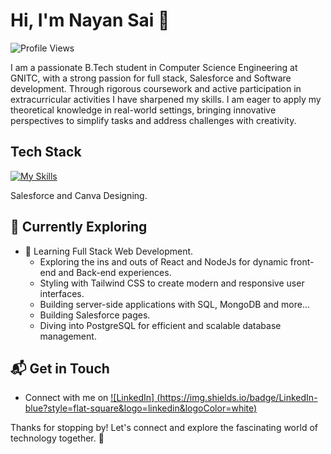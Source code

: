 # Hi, I'm Nayan Sai 👋

![Profile Views](https://komarev.com/ghpvc/?username=Nayansai&color=blue)


I am a passionate B.Tech student in Computer Science Engineering at ​GNITC, with a strong passion for full stack,  Salesforce and ​Software development. Through rigorous coursework and active ​participation in extracurricular activities I have sharpened my ​skills. I am eager to apply my theoretical knowledge in real-world ​settings, bringing innovative perspectives to simplify tasks and ​address challenges with creativity.




## Tech Stack
[![My Skills](https://skillicons.dev/icons?i=java,python,c,html,css,bootstrap,js,react,nodejs,mongodb,mysql,figma,webflow,linux,git,github)](https://skillicons.dev)

Salesforce and Canva Designing.

## 🌱 Currently Exploring

- 🚀 Learning Full Stack Web Development.
  - Exploring the ins and outs of React and NodeJs for dynamic front-end and Back-end experiences.
  - Styling with Tailwind CSS to create modern and responsive user interfaces.
  - Building server-side applications with SQL, MongoDB and more...
  - Building Salesforce pages.
  - Diving into PostgreSQL for efficient and scalable database management.


## 📬 Get in Touch

- Connect with me on [![LinkedIn]   (https://img.shields.io/badge/LinkedIn-blue?style=flat-square&logo=linkedin&logoColor=white)](https://www.linkedin.com/in/nayansaireddy/)


Thanks for stopping by! Let's connect and explore the fascinating world of technology together. 🚀



<!---
Nayansai/Nayansai is a ✨ special ✨ repository because its `README.md` (this file) appears on your GitHub profile.
You can click the Preview link to take a look at your changes.
--->
